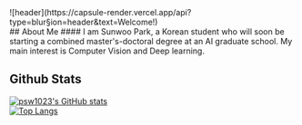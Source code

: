 <div>
  ![header](https://capsule-render.vercel.app/api?type=blur&section=header&text=Welcome!)  
</div>

<div>
  ## About Me
  #### I am Sunwoo Park, a Korean student who will soon be starting a combined master's-doctoral degree at an AI graduate school. My main interest is Computer Vision and Deep learning.
  <br/>

  ## Github Stats
  [![psw1023's GitHub stats](https://github-readme-stats.vercel.app/api?username=psw1023)](https://github.com/psw1023/github-readme-stats)
  <br/>
  [![Top Langs](https://github-readme-stats.vercel.app/api/top-langs/?username=psw1023)](https://github.com/psw1023/github-readme-stats)
</div>



<!--
**psw1023/psw1023** is a ✨ _special_ ✨ repository because its `README.md` (this file) appears on your GitHub profile.

Here are some ideas to get you started:

- 🔭 I’m currently working on ...
- 🌱 I’m currently learning ...
- 👯 I’m looking to collaborate on ...
- 🤔 I’m looking for help with ...
- 💬 Ask me about ...
- 📫 How to reach me: ...
- 😄 Pronouns: ...
- ⚡ Fun fact: ...
-->
